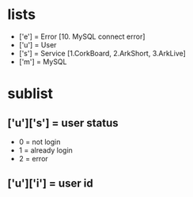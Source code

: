 # lists
* ['e'] = Error [10. MySQL connect error]
* ['u'] = User
* ['s'] = Service [1.CorkBoard, 2.ArkShort, 3.ArkLive]
* ['m'] = MySQL

# sublist
## ['u']['s'] = user status
* 0 = not login
* 1 = already login
* 2 = error

## ['u']['i'] = user id
